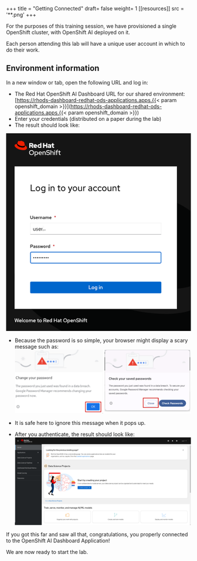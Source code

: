 +++
title = "Getting Connected"
draft= false
weight= 1
[[resources]]
  src = '**.png'
+++

For the purposes of this training session, we have provisioned a single OpenShift cluster, with OpenShift AI deployed on it.

Each person attending this lab will have a unique user account in which to do their work.

## Environment information

In a new window or tab, open the following URL and log in:

* The Red Hat OpenShift AI Dashboard URL for our shared environment: [https://rhods-dashboard-redhat-ods-applications.apps.{{< param openshift_domain >}}](https://rhods-dashboard-redhat-ods-applications.apps.{{< param openshift_domain >}})
* Enter your credentials (distributed on a paper during the lab)
* The result should look like:

![02-01-login1](02-01-login1.png)



* Because the password is so simple, your browser might display a scary message such as:
![02-01-login-scary](02-01-login-scary.png)
* It is safe here to ignore this message when it pops up.

* After you authenticate, the result should look like:
![02-01-rhoai-front-page](02-01-rhoai-front-page.png)

If you got this far and saw all that, congratulations, you properly connected to the OpenShift AI Dashboard Application!

We are now ready to start the lab.